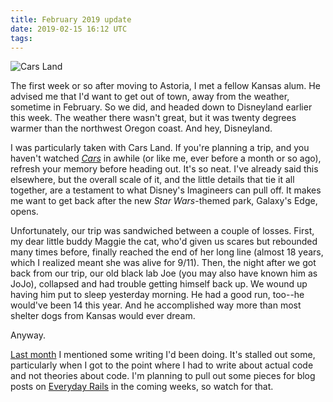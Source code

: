 ```yaml
---
title: February 2019 update
date: 2019-02-15 16:12 UTC
tags:
---
```


![Cars Land](/images/content/cars-land.jpg)

The first week or so after moving to Astoria, I met a fellow Kansas alum. He advised me that I'd want to get out of town, away from the weather, sometime in February. So we did, and headed down to Disneyland earlier this week. The weather there wasn't great, but it was twenty degrees warmer than the northwest Oregon coast. And hey, Disneyland.

I was particularly taken with Cars Land. If you're planning a trip, and you haven't watched _[Cars](https://amzn.to/2V0HJ6u)_ in awhile (or like me, ever before a month or so ago), refresh your memory before heading out. It's so neat. I've already said this elsewhere, but the overall scale of it, and the little details that tie it all together, are a testament to what Disney's Imagineers can pull off. It makes me want to get back after the new _Star Wars_-themed park, Galaxy's Edge, opens.

Unfortunately, our trip was sandwiched between a couple of losses. First, my dear little buddy Maggie the cat, who'd given us scares but rebounded many times before, finally reached the end of her long line (almost 18 years, which I realized meant she was alive for 9/11). Then, the night after we got back from our trip, our old black lab Joe (you may also have known him as JoJo), collapsed and had trouble getting himself back up. We wound up having him put to sleep yesterday morning. He had a good run, too--he would've been 14 this year. And he accomplished way more than most shelter dogs from Kansas would ever dream.

Anyway.

[Last month](/posts/2019/01/january-2019.html) I mentioned some writing I'd been doing. It's stalled out some, particularly when I got to the point where I had to write about actual code and not theories about code. I'm planning to pull out some pieces for blog posts on [Everyday Rails](https://everydayrails.com) in the coming weeks, so watch for that.
